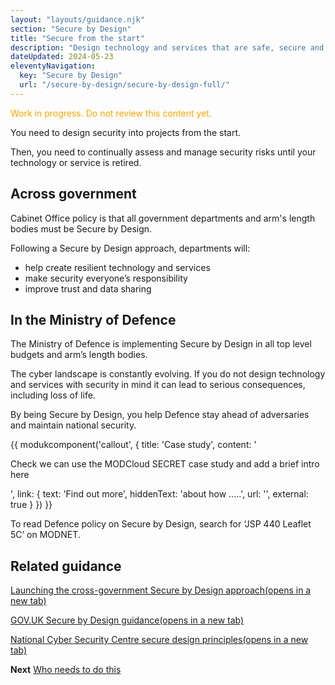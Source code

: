 ```yaml
---
layout: "layouts/guidance.njk"
section: "Secure by Design"
title: "Secure from the start"
description: "Design technology and services that are safe, secure and resilient to cyber attack."
dateUpdated: 2024-05-23
eleventyNavigation:
  key: "Secure by Design"
  url: "/secure-by-design/secure-by-design-full/"
---
```

<span style="color:orange">
Work in progress. Do not review this content yet.
</span> 

You need to design security into projects from the start. 

Then, you need to continually assess and manage security risks until your technology or service is retired.  

## Across government

Cabinet Office policy is that all government departments and arm's length bodies must be Secure by Design. 

Following a Secure by Design approach, departments will: 

- help create resilient technology and services
- make security everyone’s responsibility
- improve trust and data sharing

## In the Ministry of Defence

The Ministry of Defence is implementing Secure by Design in all top level budgets and arm’s length bodies.
 
The cyber landscape is constantly evolving. If you do not design technology and services with security in mind it can lead to serious consequences, including loss of life. 

By being Secure by Design, you help Defence stay ahead of adversaries and maintain national security.


{{ modukcomponent('callout', {
  title: 'Case study',
  content: '<p>Check we can use the MODCloud SECRET case study and add a brief intro here</p>',
  link: {
    text: 'Find out more',
    hiddenText: 'about how .....',
    url: '',
    external: true
  }
}) }}

To read Defence policy on Secure by Design, search for ‘JSP 440 Leaflet 5C’ on MODNET. 

## Related guidance

<p class="govuk-body"><a href="https://cddo.blog.gov.uk/2023/12/20/deputy-prime-minister-announces-launch-of-cross-government-secure-by-design-approach/" target="_blank">Launching the cross-government Secure by Design approach<span class="govuk-visually-hidden">(opens in a new tab)</span></a></p> 
        
<p class="govuk-body"><a href="https://www.security.gov.uk/guidance/secure-by-design/" target="_blank">GOV.UK Secure by Design guidance<span class="govuk-visually-hidden">(opens in a new tab)</span></a></p>
        
<p class="govuk-body"><a href="https://www.ncsc.gov.uk/collection/cyber-security-design-principles" target="_blank">National Cyber Security Centre secure design principles<span class="govuk-visually-hidden">(opens in a new tab)</span></a></p>  


**Next**
[Who needs to do this](/secure-by-design/who-needs-to-do-this/)
